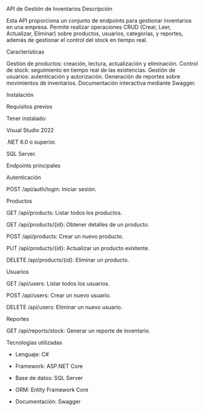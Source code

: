 API de Gestión de Inventarios
Descripción

Esta API proporciona un conjunto de endpoints para gestionar inventarios en una empresa. Permite realizar operaciones CRUD (Crear, Leer, Actualizar, Eliminar) sobre productos, usuarios, categorías, y reportes, además de gestionar el control del stock en tiempo real.

Características

Gestión de productos: creación, lectura, actualización y eliminación.
Control de stock: seguimiento en tiempo real de las existencias.
Gestión de usuarios: autenticación y autorización.
Generación de reportes sobre movimientos de inventarios.
Documentación interactiva mediante Swagger.

Instalación

Requisitos previos

Tener instalado:

Visual Studio 2022

.NET 6.0 o superior.

SQL Server.

Endpoints principales

Autenticación

POST /api/auth/login: Iniciar sesión.

Productos

GET /api/products: Listar todos los productos.

GET /api/products/{id}: Obtener detalles de un producto.

POST /api/products: Crear un nuevo producto.

PUT /api/products/{id}: Actualizar un producto existente.

DELETE /api/products/{id}: Eliminar un producto.

Usuarios

GET /api/users: Listar todos los usuarios.

POST /api/users: Crear un nuevo usuario.

DELETE /api/users: Eliminar un nuevo usuario.

Reportes

GET /api/reports/stock: Generar un reporte de inventario.

Tecnologías utilizadas

- Lenguaje: C#

- Framework: ASP.NET Core
  
- Base de datos: SQL Server

- ORM: Entity Framework Core

- Documentación: Swagger
